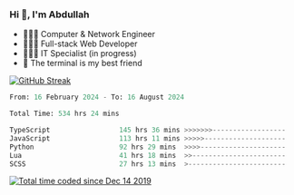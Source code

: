<h3>Hi 👋, I'm Abdullah</h3>

- 👷🏼‍♂️ Computer & Network Engineer
- 👨🏻‍💻 Full-stack Web Developer
- 👨🏻‍💻 IT Specialist (in progress)
- 🖤 The terminal is my best friend

[![GitHub Streak](https://streak-stats.demolab.com?user=al3bad&theme=transparent&date_format=j%20M%5B%20Y%5D)](https://git.io/streak-stats)

<!--START_SECTION:waka-->

```python
From: 16 February 2024 - To: 16 August 2024

Total Time: 534 hrs 24 mins

TypeScript                 145 hrs 36 mins >>>>>>>------------------   27.11 %
JavaScript                 113 hrs 11 mins >>>>>--------------------   21.07 %
Python                     92 hrs 29 mins  >>>>---------------------   17.22 %
Lua                        41 hrs 18 mins  >>-----------------------   07.69 %
SCSS                       27 hrs 13 mins  >------------------------   05.07 %
```

<!--END_SECTION:waka-->

<p>
  <a href="https://wakatime.com/@ce2a2aac-0d6b-4d65-b864-8a4bcaf12967"><img src="https://wakatime.com/badge/user/ce2a2aac-0d6b-4d65-b864-8a4bcaf12967.svg" alt="Total time coded since Dec 14 2019" /></a>
</p>
